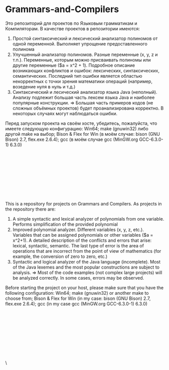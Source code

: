 # Grammars-and-Compilers

Это репозиторий для проектов по Языковым грамматикам и Компиляторам. В качестве проектов в репозитории имеются:
1. Простой синтаксический и лексический анализатор полиномов от одной переменной. Выполняет упрощение предоставленного полинома
2. Улучшенный анализатор полиномов. Разные переменные (x, y, z и т.п.). Переменные, которым можно присваивать полиномы или другие переменные ($a = x^2 + 1). Подробное описание возникающих конфликтов и ошибок: лексических, синтаксических, семантических. Последний тип ошибки является областью некорректных с точки зрения математики операций (например, возедение нуля в нуль и т.д.)
3. Синтаксический и лесический анализатор языка Java (неполный). Анализу подлежит большая часть лексем языка Java и наиболее популярные конструкции. => Большая часть примеров кодов (не сложных объёмных проектов) будет проанализирована корректно. В некоторых случаях могут наблюдаться ошибки.


Перед запуском проекта на своём хосте, убедитесь, пожалуйста, что имеете следующую конфигурацию:
Win64;
make (gnuwin32) либо другой make на выбор;
Bison & Flex for Win (в моём случае: bison (GNU Bison) 2.7, flex.exe 2.6.4);
gcc (в моём случае gcc (MinGW.org GCC-6.3.0-1) 6.3.0)
  \
  \
  \
  \
  \
  \
  \
  \
  \
  \
  \
This is a repository for projects on Grammars and Compilers. As projects in the repository there are:
1. A simple syntactic and lexical analyzer of polynomials from one variable. Performs simplification of the provided polynomial
2. Improved polynomial analyzer. Different variables (x, y, z, etc.). Variables that can be assigned polynomials or other variables ($a = x^2+1). A detailed description of the conflicts and errors that arise: lexical, syntactic, semantic. The last type of error is the area of operations that are incorrect from the point of view of mathematics (for example, the conversion of zero to zero, etc.)
3. Syntactic and logical analyzer of the Java language (incomplete). Most of the Java lexemes and the most popular constructions are subject to analysis. => Most of the code examples (not complex large projects) will be analyzed correctly. In some cases, errors may be observed.


Before starting the project on your host, please make sure that you have the following configuration:
Win64;
make (gnuwin32) or another make to choose from;
Bison & Flex for Win (in my case: bison (GNU Bison) 2.7, flex.exe 2.6.4);
gcc (in my case gcc (MinGW.org GCC-6.3.0-1) 6.3.0)
\
\
\
\
\
\
\
\
\
\
\
\
